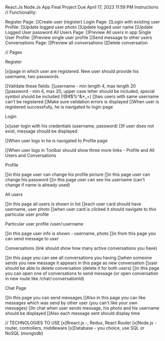 React.Js Node.Js App Final Project
Due April 17, 2023 11:59 PM
Instructions
// Functionality:

Register Page:
[]Create user (register)
Login Page:
[]Login with existing user
Profile:
[]Update logged user photo
[]Update logged user name
[]Update Logged User password
All Users Page:
[]Preview All users in app
Single User Profile:
[]Preview single user profile
[]Send message to other users
Conversations Page:
[]Preview all conversations
[]Delete conversation

// Pages

Register

[x]page in which user are registered. New user should provide his username, two passwords

[]Validate these fields:
[]username - min length 4, max length 20
[]password - min 4, max 20, upper case letter should be included, special symbol should be included (!@#$%^&\*\_+)
[]two users with same username can't be registered
[]Make sure validation errors is displayed
[]When user is registered successfully, he is navigated to login page

Login

[x]user login with his credentials (username, password)
[]If user does not exist, message should be displayed

[]When user logs in he is navigated to Profile page

[]When user logs in Toolbar should show three more links - Profile and All Users and Conversations

Profile

[]in this page user can change his profile picture
[]in this page user can change his password
[]in this page user can see his username (can't change if name is already used)

All users

[]in this page all users is shown in list
[]each user card should have username, user photo
[]when user card is clicked it should navigate to this particular user profile

Particular user profile /user/:username

[]in this page user info is shown - username, photo
[]in from this page you can send message to user

Conversations (link should show how many active conversations you have)

[]in this page you can see all conversations you having
[]when someone sends you new message it appears in this page as new conversation
[]user should be able to delete conversation (delete it for both users)
[]in this page you can open one of conversations to send message (or open conversation in new route like /chat/:conversationId)

Chat Page

[]In this page you can send messages
[]Also in this page you can like messages which was send by other user (you can't like your own messages)
[]In chat when user sends message, his photo and his username should be displayed
[]Also each message sent should display time

// TECHNOLOGIES TO USE
[x]Rreact.js -, Redux, React Router
[x]Node.js - router, controllers, middleware
[x]Database - you choice, use SQL or NoSQL (mongodb)
